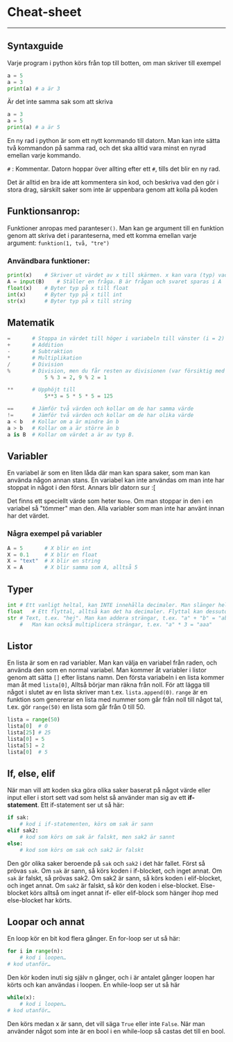# Cheat-sheet
-------------------------------------
## Syntaxguide

Varje program i python körs från top till botten, om man skriver till exempel
```python
a = 5
a = 3
print(a) # a är 3
```
Är det inte samma sak som att skriva
```python
a = 3
a = 5
print(a) # a är 5
```
En ny rad i python är som ett nytt kommando till datorn. Man kan inte sätta två kommandon på samma rad, och det ska alltid vara minst en nyrad emellan varje kommando.

`#` : Kommentar. Datorn hoppar över allting efter ett `#`, tills det blir en ny rad.

Det är alltid en bra ide att kommentera sin kod, och beskriva vad den gör i stora drag, särskilt saker som inte är uppenbara genom att kolla på koden

## Funktionsanrop:
Funktioner anropas med paranteser`()`. Man kan ge argument till en funktion genom att skriva det i paranteserna, med ett komma emellan varje argument:
`funktion(1, två, "tre")`

### Användbara funktioner:
```python
print(x)	# Skriver ut värdet av x till skärmen. x kan vara (typ) vad som helst
A = input(B)	# Ställer en fråga. B är frågan och svaret sparas i A
float(x)	# Byter typ på x till float
int(x)		# Byter typ på x till int
str(x)		# Byter typ på x till string
```
## Matematik
```python
=       # Stoppa in värdet till höger i variabeln till vänster (i = 2)
+       # Addition
-       # Subtraktion
*       # Multiplikation
/       # Division
%       # Division, men du får resten av divisionen (var försiktig med negativa tal)
		    5 % 3 = 2, 9 % 2 = 1

**      # Upphöjt till 
		    5**3 = 5 * 5 * 5 = 125

==      # Jämför två värden och kollar om de har samma värde
!=      # Jämför två värden och kollar om de har olika värde
a < b   # Kollar om a är mindre än b 
a > b   # Kollar om a är större än b
a is B  # Kollar om värdet a är av typ B.
```
## Variabler
En variabel är som en liten låda där man kan spara saker, som man kan använda någon annan stans. En variabel kan inte användas om man inte har stoppat in något i den först. Annars blir datorn sur :[

Det finns ett speciellt värde som heter `None`. Om man stoppar in den i en variabel så "tömmer" man den. Alla variabler som man inte har använt innan har det värdet.

### Några exempel på variabler
```python
A = 5		# X blir en int
X = 0.1		# X blir en float
X = "text"	# X blir en string
X = A		# X blir samma som A, alltså 5
```
## Typer	
```python
int	# Ett vanligt heltal, kan INTE innehålla decimaler. Man slänger helt enkelt bort allt efter kommat
float	# Ett flyttal, alltså kan det ha decimaler. Flyttal kan dessutom vara oändliga eller NaN (inte ett tal alls)
str	# Text, t.ex. "hej". Man kan addera strängar, t.ex. "a" + "b" = "ab".
	#	Man kan också multiplicera strängar, t.ex. "a" * 3 = "aaa"
```
## Listor

En lista är som en rad variabler. Man kan välja en variabel från raden, och använda den som en normal variabel. Man kommer åt variabler i listor genom att sätta `[]` efter listans namn. Den första variabeln i en lista kommer man åt med `lista[0]`, Alltså börjar man räkna från noll. För att lägga till något i slutet av en lista skriver man t.ex. `lista.append(0)`. `range` är en funktion som genererar en lista med nummer som går från noll till något tal, t.ex. gör `range(50)` en lista som går från 0 till 50.
```python
lista = range(50)
lista[0]  # 0
lista[25] # 25
lista[0] = 5
lista[5] = 2
lista[0]  # 5
```
## If, else, elif
När man vill att koden ska göra olika saker baserat på något värde eller input eller i stort sett vad som helst så använder man sig av ett **if-statement**. Ett if-statement ser ut så här:
```python
if sak:
	# kod i if-statementen, körs om sak är sann
elif sak2:
	# kod som körs om sak är falskt, men sak2 är sannt
else:
	# kod som körs om sak och sak2 är falskt
```
Den gör olika saker beroende på `sak` och `sak2` i det här fallet. Först så prövas `sak`. Om `sak` är sann, så körs koden i if-blocket, och inget annat. Om `sak` är falskt, så prövas sak2. Om sak2 är sann, så körs koden i elif-blocket, och inget annat. Om `sak2` är falskt, så kör den koden i else-blocket. Else-blocket körs alltså om inget annat if- eller elif-block som hänger ihop med else-blocket har körts.
## Loopar och annat
En loop kör en bit kod flera gånger. En for-loop ser ut så här: 

```python
for i in range(n):
    # kod i loopen…
# kod utanför… 
```

Den kör koden inuti sig själv n gånger, och i är antalet gånger loopen har körts och kan användas i loopen.
En while-loop ser ut så här

```python
while(x):
    # kod i loopen…
# kod utanför… 
```

Den körs medan x är sann, det vill säga `True` eller inte `False`. När man använder något som inte är en bool i en while-loop så castas det till en bool.
